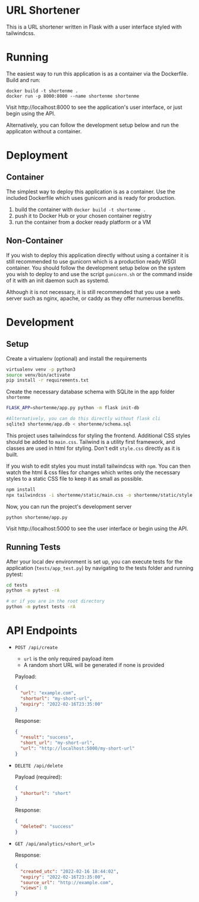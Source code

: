 # URL Shortener

This is a URL shortener written in Flask with a user interface styled with tailwindcss.

# Running

The easiest way to run this application is as a container via the Dockerfile. Build and run:
```
docker build -t shortenme .
docker run -p 8000:8000 --name shortenme shortenme
```

Visit http://localhost:8000 to see the application's user interface, or just begin using the API.

Alternatively, you can follow the development setup below and run the applicaton without a container.

# Deployment

## Container

The simplest way to deploy this application is as a container. Use the included Dockerfile which uses gunicorn and is ready for production. 

1. build the container with `docker build -t shortenme .`
2. push it to Docker Hub or your chosen container registry
3. run the container from a docker ready platform or a VM

## Non-Container

If you wish to deploy this application directly without using a container it is still recommended to use gunicorn which is a production ready WSGI container. You should follow the development setup below on the system you wish to deploy to and use the script `gunicorn.sh` or the command inside of it with an init daemon such as systemd. 

Although it is not necessary, it is still recommended that you use a web server such as nginx, apache, or caddy as they offer numerous benefits.


# Development

## Setup

Create a virtualenv (optional) and install the requirements

```bash
virtualenv venv -p python3
source venv/bin/activate
pip install -r requirements.txt
```

Create the necessary database schema with SQLite in the app folder `shortenme`

```bash
FLASK_APP=shortenme/app.py python -m flask init-db

#Alternatively, you can do this directly without flask cli
sqlite3 shortenme/app.db < shortenme/schema.sql
```

This project uses tailwindcss for styling the frontend. Additional CSS styles should be added to `main.css`. Tailwind is a utility first framework, and classes are used in html for styling. Don't edit `style.css` directly as it is built. 

If you wish to edit styles you must install tailwindcss with `npm`. You can then watch the html & css files for changes which writes only the necessary styles to a static CSS file to keep it as small as possible.

```bash
npm install
npx tailwindcss -i shortenme/static/main.css -o shortenme/static/style.css --watch --minify
```

Now, you can run the project's development server

```
python shortenme/app.py
```

Visit http://localhost:5000 to see the user interface or begin using the API.

## Running Tests

After your local dev environment is set up, you can execute tests for the application (`tests/app_test.py`) by navigating to the tests folder and running pytest:

```bash
cd tests
python -m pytest -rA

# or if you are in the root directory
python -m pytest tests -rA
```

# API Endpoints

- `POST /api/create`
  - `url` is the only required payload item
  - A random short URL will be generated if none is provided

  Payload:
  ```json
  {
    "url": "example.com",
    "shorturl": "my-short-url",
    "expiry": "2022-02-16T23:35:00"
  }
  ```

  Response:
  ```json
  {
    "result": "success",
    "short_url": "my-short-url",
    "url": "http://localhost:5000/my-short-url"
  }
  ```

- `DELETE /api/delete`

  Payload (required):
  ```json
  {
    "shorturl": "short"
  }
  ```

  Response:
  ```json
  {
    "deleted": "success"
  }
  ```

- `GET /api/analytics/<short_url>`

  Response:
  ```json
  {
    "created_utc": "2022-02-16 18:44:02",
    "expiry": "2022-02-16T23:35:00",
    "source_url": "http://example.com",
    "views": 0
  }
  ```